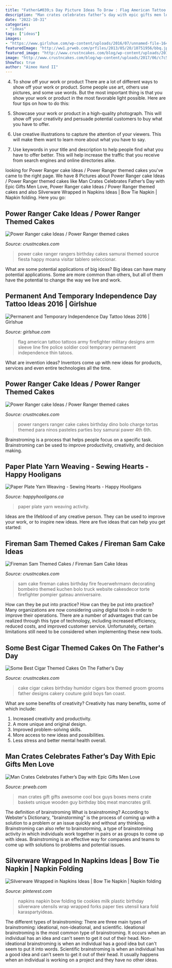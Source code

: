 ```yaml
---
title: "Father&#039;s Day Picture Ideas To Draw : Flag American Tattoo Tattoos Army Firefighter Military Designs Arm Sleeve Line Fire Police Soldier Cool Temporary Permanent Independence Thin Tatoos"
description: "Man crates celebrates father’s day with epic gifts men love"
date: "2022-10-31"
categories:
- "ideas"
tags: ["ideas"]
images:
- "https://www.girlshue.com/wp-content/uploads/2016/07/unnamed-file-164.jpg"
featuredImage: "http://ww1.prweb.com/prfiles/2013/05/20/10751956/bbq.jpg"
featured_image: "http://www.crustncakes.com/blog/wp-content/uploads/2015/11/e8cb0ec4fe24ca569a7e4d7021982309-714x1024.jpg"
image: "http://www.crustncakes.com/blog/wp-content/uploads/2017/06/c7c5be5f5cc20adc2807eb19ef8fb653-640x1024.jpg"
ShowToc: true
author: "Aimee Hand II"
---
```



4. To show off your work or product
There are a lot of different ways to show off your work or product. Some people use art, others use pictures, and some use words. But the most important thing is that you show your work or product in the most favorable light possible. Here are four tips on how to do this:
1. Showcase your work or product in a high-quality photograph. This will show off your creativity and persuade potential customers to buy what you have to offer.

2. Use creative illustrations to capture the attention of your viewers. This will make them want to learn more about what you have to say.

3. Use keywords in your title and description to help people find what you have to offer better. This will help increase the traffic that you receive from search engines and online directories alike.


	

		
looking for Power Ranger cake Ideas / Power Ranger themed cakes you've came to the right page. We have 8 Pictures about Power Ranger cake Ideas / Power Ranger themed cakes like Man Crates Celebrates Father’s Day with Epic Gifts Men Love, Power Ranger cake Ideas / Power Ranger themed cakes and also Silverware Wrapped in Napkins Ideas | Bow Tie Napkin | Napkin folding. Here you go:
		
    
## Power Ranger Cake Ideas / Power Ranger Themed Cakes

<img loading=lazy src="http://www.crustncakes.com/blog/wp-content/uploads/2015/11/522de0be1afb1ccae615ea5d180eabad.jpg" onerror="this.onerror=null;this.src='https://tse2.mm.bing.net/th?id=OIP.PFz-nBn6BrVqCb-6OP2HzwHaLD&amp;pid=15.1';" alt="Power Ranger cake Ideas / Power Ranger themed cakes">

_Source: crustncakes.com_

>power cake ranger rangers birthday cakes samurai themed source fiesta happy moana visitar tablero seleccionar. 

	

What are some potential applications of big ideas?
Big ideas can have many potential applications. Some are more common than others, but all of them have the potential to change the way we live and work.

    
## Permanent And Temporary Independence Day Tattoo Ideas 2016 | Girlshue

<img loading=lazy src="https://www.girlshue.com/wp-content/uploads/2016/07/unnamed-file-164.jpg" onerror="this.onerror=null;this.src='https://tse4.mm.bing.net/th?id=OIP.QoI2tlG4VictY6JRkJ_0gAHaLH&amp;pid=15.1';" alt="Permanent and Temporary Independence Day Tattoo Ideas 2016 | Girlshue">

_Source: girlshue.com_

>flag american tattoo tattoos army firefighter military designs arm sleeve line fire police soldier cool temporary permanent independence thin tatoos. 

	

What are invention ideas?
Inventors come up with new ideas for products, services and even entire technologies all the time.

    
## Power Ranger Cake Ideas / Power Ranger Themed Cakes

<img loading=lazy src="http://www.crustncakes.com/blog/wp-content/uploads/2015/11/e8cb0ec4fe24ca569a7e4d7021982309-714x1024.jpg" onerror="this.onerror=null;this.src='https://tse4.mm.bing.net/th?id=OIP.0Oh_KnQMktND-FM2MkZiKwHaKn&amp;pid=15.1';" alt="Power Ranger cake Ideas / Power Ranger themed cakes">

_Source: crustncakes.com_

>power rangers ranger cake cakes birthday dino bolo charge tortas themed para ninos pasteles parties boy samurai pawer 4th 6th. 

	

Brainstroming is a process that helps people focus on a specific task. Brainstroming can be used to improve productivity, creativity, and decision making.

    
## Paper Plate Yarn Weaving - Sewing Hearts - Happy Hooligans

<img loading=lazy src="https://happyhooligans.ca/wp-content/uploads/2016/01/Paper-Plate-Yarn-Weaving-copy.jpg" onerror="this.onerror=null;this.src='https://tse4.mm.bing.net/th?id=OIP.3u8EOCtZH2Zxj0rQas9LsQAAAA&amp;pid=15.1';" alt="Paper Plate Yarn Weaving - Sewing Hearts - Happy Hooligans">

_Source: happyhooligans.ca_

>paper plate yarn weaving activity. 

	

Ideas are the lifeblood of any creative person. They can be used to improve your work, or to inspire new ideas. Here are five ideas that can help you get started: 

    
## Fireman Sam Themed Cakes / Fireman Sam Cake Ideas

<img loading=lazy src="http://www.crustncakes.com/blog/wp-content/uploads/2015/11/1dd5c2349fd22cea113f9361b83b5e6b.jpg" onerror="this.onerror=null;this.src='https://tse3.mm.bing.net/th?id=OIP.nCL1JNKjWlJ3ZJgTXyzK0QHaJ6&amp;pid=15.1';" alt="Fireman Sam Themed Cakes / Fireman Sam Cake Ideas">

_Source: crustncakes.com_

>sam cake fireman cakes birthday fire feuerwehrmann decorating bombeiro themed kuchen bolo truck website cakesdecor torte firefighter pompier gateau anniversaire. 

	

How can they be put into practice?
How can they be put into practice? Many organizations are now considering using digital tools in order to improve their operations.  There are a number of advantages that can be realized through this type of technology, including increased efficiency, reduced costs, and improved customer service. Unfortunately, certain limitations still need to be considered when implementing these new tools.

    
## Some Best Cigar Themed Cakes On The Father&#039;s Day

<img loading=lazy src="http://www.crustncakes.com/blog/wp-content/uploads/2017/06/c7c5be5f5cc20adc2807eb19ef8fb653-640x1024.jpg" onerror="this.onerror=null;this.src='https://tse1.mm.bing.net/th?id=OIP.uPts62J6XiTlnt8GnuO4bQHaL2&amp;pid=15.1';" alt="Some Best Cigar Themed Cakes On The Father&#039;s Day">

_Source: crustncakes.com_

>cake cigar cakes birthday humidor cigars box themed groom grooms father designs cakery couture gold boys fan coast. 

	

What are some benefits of creativity?
Creativity has many benefits, some of which include: 
1. Increased creativity and productivity.
2. A more unique and original design.
3. Improved problem-solving skills.
4. More access to new ideas and possibilities. 
5. Less stress and better mental health overall.

    
## Man Crates Celebrates Father’s Day With Epic Gifts Men Love

<img loading=lazy src="http://ww1.prweb.com/prfiles/2013/05/20/10751956/bbq.jpg" onerror="this.onerror=null;this.src='https://tse1.mm.bing.net/th?id=OIP._PR0q7AkAFmZPzI6H7GIBAHaHa&amp;pid=15.1';" alt="Man Crates Celebrates Father’s Day with Epic Gifts Men Love">

_Source: prweb.com_

>man crates gift gifts awesome cool box guys boxes mens crate baskets unique wooden guy birthday bbq meat mancrates grill. 

	

The definition of brainstroming
What is brainstroming? According to Webster's Dictionary, "brainstorming" is the process of coming up with a solution to a problem or an issue quickly and without any thinking. Brainstroming can also refer to brainstorming, a type of brainstorming activity in which individuals work together in pairs or as groups to come up with ideas. Brainstroming is an effective way for companies and teams to come up with solutions to problems and potential issues.

    
## Silverware Wrapped In Napkins Ideas | Bow Tie Napkin | Napkin Folding

<img loading=lazy src="https://i.pinimg.com/736x/36/72/bd/3672bd73cf394faa07197cf60d8d5b12--bow-tie-napkins-napkin-ideas.jpg" onerror="this.onerror=null;this.src='https://tse3.mm.bing.net/th?id=OIP.-neKatXTZs_vOji8xRLwQQHaLH&amp;pid=15.1';" alt="Silverware Wrapped in Napkins Ideas | Bow Tie Napkin | Napkin folding">

_Source: pinterest.com_

>napkins napkin bow folding tie cookies milk plastic birthday silverware utensils wrap wrapped forks paper ties utensil kara fold karaspartyideas. 

	

The different types of brainstroming:
There are three main types of brainstroming: ideational, non-ideational, and scientific. Ideational brainstroming is the most common type of brainstroming. It occurs when an individual has an idea and can't seem to get it out of their head. Non-ideational brainstroming is when an individual has a good idea but can't seem to put it into words. Scientific brainstroming is when an individual has a good idea and can't seem to get it out of their head. It usually happens when an individual is working on a project and they have no other ideas.

